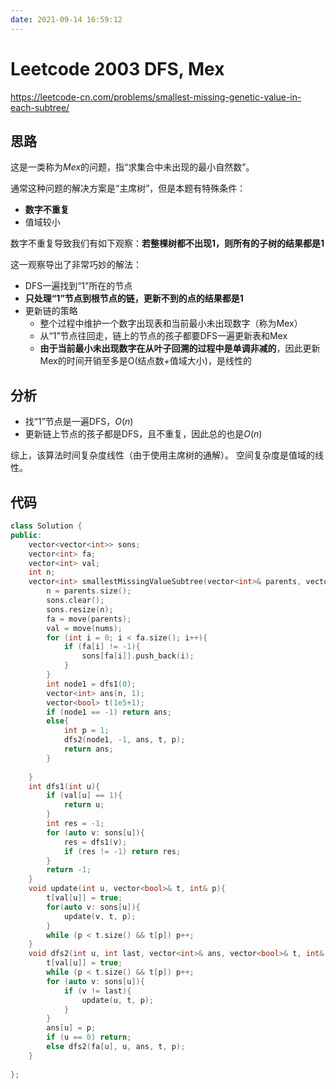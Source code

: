 ```yaml
---
date: 2021-09-14 16:59:12
---
```

# Leetcode 2003 DFS, Mex
<https://leetcode-cn.com/problems/smallest-missing-genetic-value-in-each-subtree/>

## 思路
这是一类称为*Mex*的问题，指“求集合中未出现的最小自然数”。

通常这种问题的解决方案是“主席树”，但是本题有特殊条件：
- **数字不重复**
- 值域较小

数字不重复导致我们有如下观察：**若整棵树都不出现1，则所有的子树的结果都是1**

这一观察导出了非常巧妙的解法：
- DFS一遍找到“1”所在的节点
- **只处理“1”节点到根节点的链，更新不到的点的结果都是1**
- 更新链的策略
  - 整个过程中维护一个数字出现表和当前最小未出现数字（称为Mex）
  - 从“1”节点往回走，链上的节点的孩子都要DFS一遍更新表和Mex
  - **由于当前最小未出现数字在从叶子回溯的过程中是单调非减的**，因此更新Mex的时间开销至多是O(结点数+值域大小)，是线性的

## 分析
- 找“1”节点是一遍DFS，$O(n)$
- 更新链上节点的孩子都是DFS，且不重复，因此总的也是$O(n)$

综上，该算法时间复杂度线性（由于使用主席树的通解）。
空间复杂度是值域的线性。

## 代码
```cpp
class Solution {
public:
    vector<vector<int>> sons;
    vector<int> fa;
    vector<int> val;
    int n;
    vector<int> smallestMissingValueSubtree(vector<int>& parents, vector<int>& nums) {
        n = parents.size();
        sons.clear();
        sons.resize(n);
        fa = move(parents);
        val = move(nums);
        for (int i = 0; i < fa.size(); i++){
            if (fa[i] != -1){
                sons[fa[i]].push_back(i);
            }
        }
        int node1 = dfs1(0);
        vector<int> ans(n, 1);
        vector<bool> t(1e5+1);
        if (node1 == -1) return ans;
        else{
            int p = 1;
            dfs2(node1, -1, ans, t, p);
            return ans;
        }
        
    }
    int dfs1(int u){
        if (val[u] == 1){
            return u;
        }
        int res = -1;
        for (auto v: sons[u]){
            res = dfs1(v);
            if (res != -1) return res;
        }
        return -1;
    }
    void update(int u, vector<bool>& t, int& p){
        t[val[u]] = true;
        for(auto v: sons[u]){
            update(v, t, p);
        }
        while (p < t.size() && t[p]) p++;
    }
    void dfs2(int u, int last, vector<int>& ans, vector<bool>& t, int& p){
        t[val[u]] = true;
        while (p < t.size() && t[p]) p++;
        for (auto v: sons[u]){
            if (v != last){
                update(u, t, p);
            }
        }
        ans[u] = p;
        if (u == 0) return;
        else dfs2(fa[u], u, ans, t, p);
    }
    
};
```